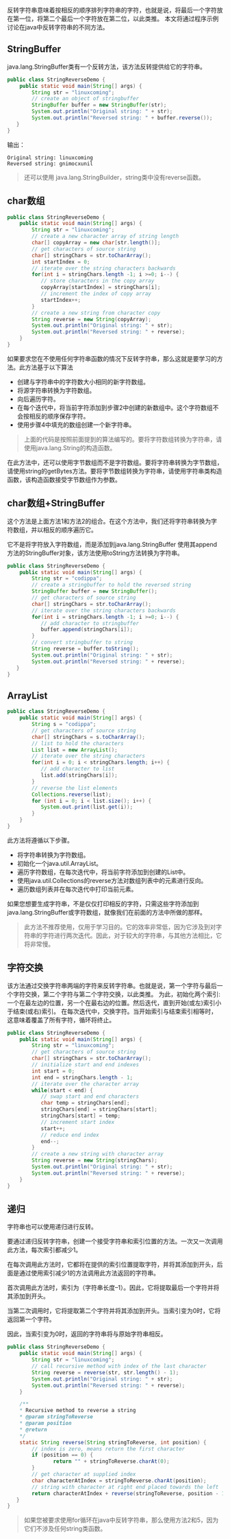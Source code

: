 
反转字符串意味着按相反的顺序排列字符串的字符，也就是说，将最后一个字符放在第一位，将第二个最后一个字符放在第二位，以此类推。
本文将通过程序示例讨论在java中反转字符串的不同方法。

## StringBuffer

java.lang.StringBuffer类有一个反转方法，该方法反转提供给它的字符串。

```java
public class StringReverseDemo {
    public static void main(String[] args) {
        String str = "linuxcoming";
        // create an object of stringbuffer
        StringBuffer buffer = new StringBuffer(str);
        System.out.println("Original string: " + str);
        System.out.println("Reversed string: " + buffer.reverse());
   }
}
```

输出：

```
Original string: linuxcoming
Reversed string: gnimocxunil
```

> 还可以使用 java.lang.StringBuilder，string类中没有reverse函数。

## char数组

```java
public class StringReverseDemo {
    public static void main(String[] args) {
        String str = "linuxcoming";
        // create a new character array of string length
        char[] copyArray = new char[str.length()];
        // get characters of source string
        char[] stringChars = str.toCharArray();
        int startIndex = 0;
        // iterate over the string characters backwards
        for(int i = stringChars.length -1; i >=0; i--) {
           // store characters in the copy array
           copyArray[startIndex] = stringChars[i];
           // increment the index of copy array
           startIndex++;
        }
        // create a new string from character copy
        String reverse = new String(copyArray);
        System.out.println("Original string: " + str);
        System.out.println("Reversed string: " + reverse);
    }
}
```

如果要求您在不使用任何字符串函数的情况下反转字符串，那么这就是要学习的方法。此方法基于以下算法

* 创建与字符串中的字符数大小相同的新字符数组。
* 将源字符串转换为字符数组。
* 向后遍历字符。
* 在每个迭代中，将当前字符添加到步骤2中创建的新数组中。这个字符数组不会按相反的顺序保存字符。
* 使用步骤4中填充的数组创建一个新字符串。

> 上面的代码是按照前面提到的算法编写的。要将字符数组转换为字符串，请使用java.lang.String的构造函数。

在此方法中，还可以使用字节数组而不是字符数组。要将字符串转换为字节数组，请使用string的getBytes方法。要将字节数组转换为字符串，请使用字符串类构造函数，该构造函数接受字节数组作为参数。

## char数组+StringBuffer

这个方法是上面方法1和方法2的组合。在这个方法中，我们还将字符串转换为字符数组，并以相反的顺序遍历它。

它不是将字符放入字符数组，而是添加到java.lang.StringBuffer 使用其append方法的StringBuffer对象，该方法使用toString方法转换为字符串。

```java
public class StringReverseDemo {
    public static void main(String[] args) {
        String str = "codippa";
        // create a stringbuffer to hold the reversed string
        StringBuffer buffer = new StringBuffer();
        // get characters of source string
        char[] stringChars = str.toCharArray();
        // iterate over the string characters backwards
        for(int i = stringChars.length -1; i >=0; i--) {
           // add character to stringbuffer
           buffer.append(stringChars[i]);
        }
        // convert stringbuffer to string
        String reverse = buffer.toString();
        System.out.println("Original string: " + str);
        System.out.println("Reversed string: " + reverse);
   }
}
```

## ArrayList

```java
public class StringReverseDemo {
    public static void main(String[] args) {
        String s = "codippa";
        // get characters of source string
        char[] stringChars = s.toCharArray();
        // list to hold the characters
        List list = new ArrayList();
        // iterate over the string characters
        for(int i = 0; i < stringChars.length; i++) {
           // add character to list
           list.add(stringChars[i]);
        }
        // reverse the list elements
        Collections.reverse(list);
        for (int i = 0; i < list.size(); i++) {
           System.out.print(list.get(i));
        }
    }
}
```

此方法将遵循以下步骤。

* 将字符串转换为字符数组。
* 初始化一个java.util.ArrayList。
* 遍历字符数组，在每次迭代中，将当前字符添加到创建的List中。
* 使用java.util.Collections的reverse方法对数组列表中的元素进行反向。
* 遍历数组列表并在每次迭代中打印当前元素。

如果您想要生成字符串，不是仅仅打印相反的字符，只需这些字符添加到java.lang.StringBuffer或字符数组，就像我们在前面的方法中所做的那样。

> 此方法不推荐使用，仅用于学习目的。它的效率非常低，因为它涉及到对字符串的字符进行两次迭代。因此，对于较大的字符串，与其他方法相比，它将非常慢。

## 字符交换

该方法通过交换字符串两端的字符来反转字符串。也就是说，第一个字符与最后一个字符交换，第二个字符与第二个字符交换，以此类推。
为此，初始化两个索引:一个在最左边的位置，另一个在最右边的位置。然后迭代，直到开始(或左)索引小于结束(或右)索引。
在每次迭代中，交换字符。当开始索引与结束索引相等时，这意味着覆盖了所有字符，循环将终止。

```java
public class StringReverseDemo {
    public static void main(String[] args) {
        String str = "linuxcoming";
        // get characters of source string
        char[] stringChars = str.toCharArray();
        // initialize start and end indexes
        int start = 0; 
        int end = stringChars.length - 1;
        // iterate over the character array
        while(start < end) {
           // swap start and end characters
           char temp = stringChars[end];
           stringChars[end] = stringChars[start];
           stringChars[start] = temp;
           // increment start index
           start++;
           // reduce end index
           end--;
        }
        // create a new string with character array
        String reverse = new String(stringChars);
        System.out.println("Original string: " + str);
        System.out.println("Reversed string: " + reverse);
    }
}
```

## 递归

字符串也可以使用递归进行反转。

要通过递归反转字符串，创建一个接受字符串和索引位置的方法。一次又一次调用此方法，每次索引都减少1。

在每次调用此方法时，它都将在提供的索引位置提取字符，并将其添加到开头，后面是通过使用索引减少1的方法调用此方法返回的字符串。

首次调用此方法时，索引为（字符串长度–1）。因此，它将提取最后一个字符并将其添加到开头。

当第二次调用时，它将提取第二个字符并将其添加到开头。当索引变为0时，它将返回第一个字符。

因此，当索引变为0时，返回的字符串将与原始字符串相反。

```java
public class StringReverseDemo {
    public static void main(String[] args) {
        String str = "linuxcoming";
        // call recursive method with index of the last character
        String reverse = reverse(str, str.length() - 1);
        System.out.println("Original string: " + str);
        System.out.println("Reversed string: " + reverse);
    }

    /**
    * Recursive method to reverse a string
    * @param stringToReverse
    * @param position
    * @return
    */
    static String reverse(String stringToReverse, int position) {
        // index is zero, means return the first character
        if (position == 0) {
               return "" + stringToReverse.charAt(0);
        }
        // get character at supplied index
        char characterAtIndex = stringToReverse.charAt(position);
        // string with character at right end placed towards the left
        return characterAtIndex + reverse(stringToReverse, position - 1);
   }
}
```

> 如果您被要求使用for循环在java中反转字符串，那么使用方法2和5，因为它们不涉及任何string类函数。
